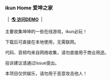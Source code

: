 ### ikun Home 爱坤之家

&nbsp;&nbsp;|&nbsp;&nbsp;<a href="https://small-gift.github.io/ikun-home/" target="blank"><strong>🌎 访问DEMO</strong></a>&nbsp;&nbsp;|&nbsp;&nbsp;

主要收集坤坤的一些在线游戏，ikun必玩！

下载后可直接在本地使用，无需联网。

代码、音频均来自网络收集，请勿直接用于商业用途。

投诉建议请通过Issue提出。

本项目仅供娱乐，请勿用于恶意攻击他人！
